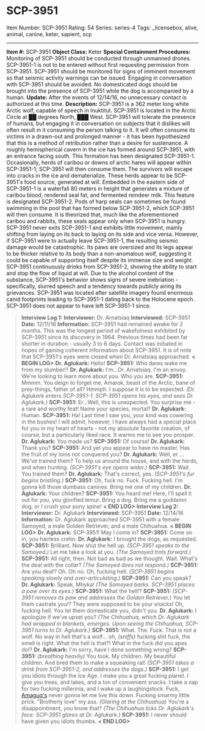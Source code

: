 # SCP-3951
Item Number: SCP-3951
Rating: 54
Series: series-4
Tags: _licensebox, alive, animal, canine, keter, sapient, scp

---

**Item #:** SCP-3951
**Object Class:** Keter
**Special Containment Procedures:** Monitoring of SCP-3951 should be conducted through unmanned drones. SCP-3951-1 is not to be entered without first requesting permission from SCP-3951. SCP-3951 should be monitored for signs of imminent movement so that seismic activity warnings can be issued. Engaging in conversation with SCP-3951 should be avoided. No domesticated dogs should be brought into the presence of SCP-3951 while the dog is accompanied by a human.
**Update:** After the events of 12/14/16, no unnecessary contact is authorized at this time.
**Description:** SCP-3951 is a 362 meter long white Arctic wolf, capable of speech in Inuktitut. SCP-3951 is located in the Arctic Circle at ██ degrees North, ███ West. SCP-3951 will tolerate the presence of humans, but engaging it in conversation on subjects that it dislikes will often result in it consuming the person talking to it. It will often consume its victims in a drawn-out and prolonged manner - it has been hypothesized that this is a method of retribution rather than a desire for sustenance.
A roughly hemispherical cavern in the ice has formed around SCP-3951, with an entrance facing south. This formation has been designated SCP-3951-1. Occasionally, herds of caribou or downs of arctic hares will appear within SCP-3951-1; SCP-3951 will then consume them. The survivors will escape into cracks in the ice and dematerialize. These herds appear to be SCP-3951's food source, generated at will.
Embedded in the eastern side of SCP-3951-1 is a waterfall 80 meters in height that generates a mixture of caribou blood, rendered seal fat, and fermented reindeer milk. This feature is designated SCP-3951-2. Pods of harp seals can sometimes be found swimming in the pool that has formed below SCP-3951-2, which SCP-3951 will then consume. It is theorized that, much like the aforementioned caribou and rabbits, these seals appear only when SCP-3951 is hungry.
SCP-3951 never exits SCP-3951-1 and exhibits little movement, mainly shifting from laying on its back to laying on its side and vice versa. However, if SCP-3951 were to actually leave SCP-3951-1, the resulting seismic damage would be catastrophic. Its paws are oversized and its legs appear to be thicker relative to its body than a non-anomalous wolf, suggesting it could be capable of supporting itself despite its immense size and weight.
SCP-3951 continuously drinks from SCP-3951-2, showing the ability to start and stop the flow of liquid at will. Due to the alcohol content of the substance, SCP-3951's behavior shows signs of severe inebriation - specifically, slurred speech and a tendency towards publicly airing its grievances.
SCP-3951 was located after satellite imagery found enormous canid footprints leading to SCP-3951-1 dating back to the Holocene epoch. SCP-3951 does not appear to have left SCP-3951-1 since.
> **Interview Log 1:**
> **Interviewer:** Dr. Arnatsiaq
> **Interviewed:** SCP-3951
> **Date:** 12/11/16
> **Information:** SCP-3951 had remained awake for 2 months. This was the longest period of wakefulness exhibited by SCP-3951 since its discovery in 1964. Previous times had been far shorter in duration - usually 3 to 6 days. Contact was initiated in hopes of gaining coherent information about SCP-3951. It is of note that SCP-3951's eyes were closed when Dr. Arnatsiaq approached.
> **< BEGIN LOG>**
> **Dr. Aglukark:** Hello!
> **SCP-3951:** Who dares wake me from my slumber!?
> **Dr. Aglukark:** I'm…Dr. Arnatsiaq. I'm an envoy. We're looking to learn more about you. Who you are.
> **SCP-3951:** Mmmm. You deign to forget me, Amarok, beast of the Arctic, bane of prey-things, father of all? Hmmph. I suppose it is to be expected.
> _(Dr. Aglukark enters SCP-3951-1. SCP-3951 opens his eyes, and sees Dr. Aglukark.)_
> **SCP-3951:** Er…Well, this is unexpected. You surprise me - a rare and worthy feat! Name your species, mortal?
> **Dr. Aglukark:** Human.
> **SCP-3951:** Ha! Last time I saw you, your kind was cowering in the bushes! I will admit, however, I have always had a special place for you in my heart of hearts - not my absolute favorite creation, of course, but a particularly liked race. It warms me to see you prosper.
> **Dr. Aglukark:** You made us?
> **SCP-3951:** Of course!
> **Dr. Aglukark:** Thank you?
> **SCP-3951:** And yet you appear to have no master. Has the fruit of my loins not conquered you?
> **Dr. Aglukark:** Well, er … We've trained them? To help us around the house, and with the herds, and when hunting.
> _(SCP-3951's eye opens wider.)_
> **SCP-3951:** Wait. You trained them?
> **Dr. Aglukark:** That's correct, yes.
> _(SCP-3951's fur begins bristling.)_
> **SCP-3951:** Oh, fuck no. Fuck. Fucking hell. I'm gonna kill those dumbass canines. Bring me one of my children.
> **Dr. Aglukark:** Your children?
> **SCP-3951:** You heard me! Here, I'll spell it out for you, you glorified lemur. Bring a dog. Bring me a goddamn dog, or I crush your puny spine!
> **< END LOG>**
> **Interview Log 2:**
> **Interviewer:** Dr. Aglukark
> **Interviewed:** SCP-3951
> **Date:** 12/14/16
> **Information:** Dr. Aglukark approached SCP-3951 with a female Samoyed, a male Golden Retriever, and a male Chihuahua.
> **< BEGIN LOG>**
> **Dr. Aglukark:** SCP-3951! May I come in?
> **SCP-3951:** Come on in, you hairless cretin.
> **Dr. Aglukark:** I brought the dogs, as requested.
> **SCP-3951:** Brilliant. Now shut the hell up. _(SCP-3951 speaks to the Samoyed.)_ Let me take a look at you.
> _(The Samoyed trots forward.)_
> **SCP-3951:** All right, then. Not bad as bad as we thought. Wait. What's the deal with the collar?
> _(The Samoyed does not respond.)_
> **SCP-3951:** Are you deaf? Oh. Oh no. Oh, fucking hell.
> _(SCP-3951 begins speaking slowly and over-articulating.)_
> **SCP-3951:** Can you speak?
> **Dr. Aglukark:** Speak, Mhyka!
> _(The Samoyed barks. SCP-3951 places a paw over its eyes.)_
> **SCP-3951:** What the hell!?
> **SCP-3951:** _(SCP-3951 removes its paw and addresses the Golden Retriever.)_ You let them castrate you!? They were supposed to be your snacks! Oh, fucking hell. You let them domesticate you, didn't you.
> **Dr. Aglukark:** I apologize if we've upset you?
> _(The Chihuahua, which Dr. Aglukark had wrapped in blankets, emerges. Upon seeing the Chihuahua, SCP-3951 turns to Dr. Aglukark.)_
> **SCP-3951:** What. The. Fuck. That is not a wolf. No way in hell that's a wolf… oh, _(sniffs)_ fucking shit fuck, the smell is right. What the hell is that?! What in the fuck did you apes do!?
> **Dr. Aglukark:** I'm sorry, have I done something wrong?
> **SCP-3951:** _(breathing heavily)_ You took. My children. My beautiful children. And bred them to make a squeaking rat!
> _(SCP-3951 takes a drink from SCP-3951-2, and addresses the dogs.)_
> **SCP-3951:** I get you idiots through the Ice Age. I make you a great fucking planet. I give you trees, and lakes, and a ton of convenient snacks. I take a nap for two fucking millennia, and I wake up a laughingstock. Fuck, [Amaguq's](/scp-2547) never gonna let me live this down. Fucking smarmy little prick. "Brotherly love" my ass. _(Glaring at the Chihuahua)_ You're a disappointment, you know that?
> _(The Chihuahua licks Dr. Aglukark's face. SCP-3951 glares at Dr. Aglukark.)_
> **SCP-3951:** I never should have given you idiots thumbs.
> **< END LOG>**